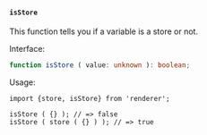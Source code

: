 #### `isStore`

This function tells you if a variable is a store or not.

Interface:

```ts
function isStore ( value: unknown ): boolean;
```

Usage:

```tsx
import {store, isStore} from 'renderer';

isStore ( {} ); // => false
isStore ( store ( {} ) ); // => true
```
